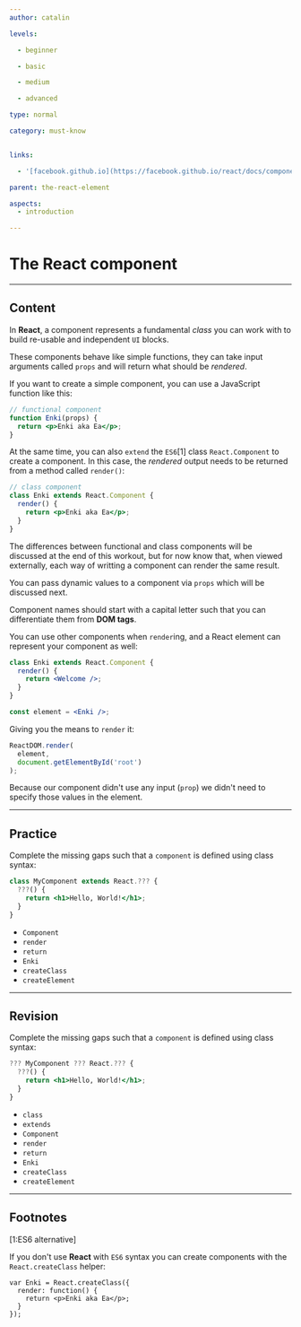 ```yaml
---
author: catalin

levels:

  - beginner

  - basic

  - medium

  - advanced

type: normal

category: must-know


links:

  - '[facebook.github.io](https://facebook.github.io/react/docs/components-and-props.html){website}'

parent: the-react-element

aspects:
  - introduction

---
```


# The React component

---
## Content

In **React**, a component represents a fundamental *class* you can work with to build re-usable and independent `UI` blocks.

These components behave like simple functions, they can take input arguments called `props` and will return what should be *rendered*.

If you want to create a simple component, you can use a JavaScript function like this:

```jsx
// functional component
function Enki(props) {
  return <p>Enki aka Ea</p>;
}
```

At the same time, you can also `extend` the `ES6`[1] class `React.Component` to create a component. In this case, the *rendered* output needs to be returned from a method called `render()`:

```jsx
// class component
class Enki extends React.Component {
  render() {
    return <p>Enki aka Ea</p>;
  }
}
```

The differences between functional and class components will be discussed at the end of this workout, but for now know that, when viewed externally, each way of writting a component can render the same result.

You can pass dynamic values to a component via `props` which will be discussed next. 

Component names should start with a capital letter such that you can differentiate them from **DOM tags**.

You can use other components when `render`ing, and a React element can represent your component as well:

```jsx
class Enki extends React.Component {
  render() {
    return <Welcome />;
  }
}

const element = <Enki />;
```

Giving you the means to `render` it:

```jsx
ReactDOM.render(
  element,
  document.getElementById('root')
);
```
Because our component didn't use any input (`prop`) we didn't need to specify those values in the element.

---
## Practice

Complete the missing gaps such that a `component` is defined using class syntax:

```jsx
class MyComponent extends React.??? {
  ???() {
    return <h1>Hello, World!</h1>;
  }
}
```


* `Component`
* `render`
* `return`
* `Enki`
* `createClass`
* `createElement`

---
## Revision

Complete the missing gaps such that a `component` is defined using class syntax:

```jsx
??? MyComponent ??? React.??? {
  ???() {
    return <h1>Hello, World!</h1>;
  }
}
```


* `class`
* `extends`
* `Component`
* `render`
* `return`
* `Enki`
* `createClass`
* `createElement`

---
## Footnotes
[1:ES6 alternative]

If you don't use **React** with `ES6` syntax you can create components with the `React.createClass` helper:
```
var Enki = React.createClass({
  render: function() {
    return <p>Enki aka Ea</p>;
  }
});
```

